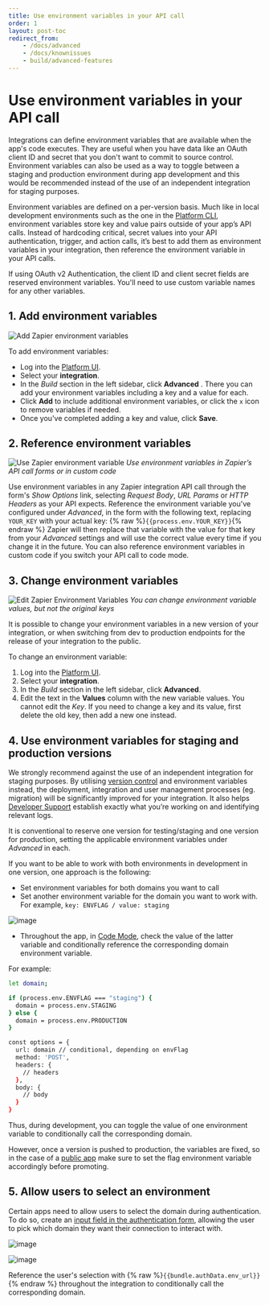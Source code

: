 ```yaml
---
title: Use environment variables in your API call
order: 1
layout: post-toc
redirect_from: 
    - /docs/advanced
    - /docs/knownissues
    - build/advanced-features
---
```


# Use environment variables in your API call 

Integrations can define environment variables that are available when the app's code executes. They are useful when you have data like an OAuth client ID and secret that you don't want to commit to source control. Environment variables can also be used as a way to toggle between a staging and production environment during app development and this would be recommended instead of the use of an independent integration for staging purposes.

Environment variables are defined on a per-version basis. Much like in local development environments such as the one in the [Platform CLI](https://github.com/zapier/zapier-platform/blob/main/packages/cli/README.md#environment), environment variables store key and value pairs outside of your app’s API calls. Instead of hardcoding critical, secret values into your API authentication, trigger, and action calls, it’s best to add them as environment variables in your integration, then reference the environment variable in your API calls.

If using OAuth v2 Authentication, the client ID and client secret fields are reserved environment variables. You'll need to use custom variable names for any other variables. 


## 1. Add environment variables
![Add Zapier environment variables](https://cdn.zappy.app/52c80699c321084eaaf7b387c47bd438.png)

To add environment variables:
- Log into the [Platform UI](https://zapier.com/app/developer).
- Select your **integration**. 
- In the _Build_ section in the left sidebar, click **Advanced** . There you can add your environment variables including a key and a value for each. 
- Click **Add** to include additional environment variables, or click the `x` icon to remove variables if needed.
- Once you've completed adding a key and value, click **Save**.

## 2. Reference environment variables
![Use Zapier environment variable](https://cdn.zappy.app/226591ede97cbcde75481b38fa0cd64f.png)
_Use environment variables in Zapier’s API call forms or in custom code_

Use environment variables in any Zapier integration API call through the form's _Show Options_ link, selecting _Request Body_, _URL Params_ or _HTTP Headers_ as your API expects. Reference the environment variable you've configured under _Advanced_, in the form with the following text, replacing `YOUR_KEY` with your actual key:
{% raw %}`{{process.env.YOUR_KEY}}`{% endraw %}
Zapier will then replace that variable with the value for that key from your _Advanced_ settings and will use the correct value every time if you change it in the future.
You can also reference environment variables in custom code if you switch your API call to code mode.

## 3. Change environment variables
![Edit Zapier Environment Variables](https://cdn.zappy.app/2bbe32e1bcfd77c62a75fce5be6eb03a.png)
_You can change environment variable values, but not the original keys_

It is possible to change your environment variables in a new version of your integration, or when switching from dev to production endpoints for the release of your integration to the public. 

To change an environment variable:
1. Log into the [Platform UI](https://zapier.com/app/developer).
2. Select your **integration**. 
3. In the _Build_ section in the left sidebar, click **Advanced**.
4. Edit the text in the **Values** column with the new variable values. You cannot edit the _Key_. If you need to change a key and its value, first delete the old key, then add a new one instead.

## 4. Use environment variables for staging and production versions

We strongly recommend against the use of an independent integration for staging purposes. By utilising [version control](https://platform.zapier.com/manage/versions ) and environment variables instead, the deployment, integration and user management processes (eg. migration) will be significantly improved for your integration. It also helps [Developer Support](https://developer.zapier.com/contact) establish exactly what you’re working on and identifying relevant logs.

It is conventional to reserve one version for testing/staging and one version for production, setting the applicable environment variables under _Advanced_ in each. 

If you want to be able to work with both environments in development in one version, one approach is the following:
 
- Set environment variables for both domains you want to call
- Set another environment variable for the domain you want to work with. For example, `key: ENVFLAG / value: staging`

![image](https://cdn.zappy.app/e2820a532b072401560d6c6afd7c90f8.png)

- Throughout the app, in [Code Mode](https://platform.zapier.com/build/code-mode), check the value of the latter variable and conditionally reference the corresponding domain environment variable. 

For example:

```bash
let domain;

if (process.env.ENVFLAG === "staging") {
  domain = process.env.STAGING
} else {
  domain = process.env.PRODUCTION
}

const options = {
  url: domain // conditional, depending on envFlag
  method: 'POST',
  headers: {
    // headers
  },
  body: {
    // body
  }
}
```
Thus, during development, you can toggle the value of one environment variable to conditionally call the corresponding domain. 

However, once a version is pushed to production, the variables are fixed, so in the case of a [public app](https://platform.zapier.com/quickstart/private-vs-public-integrations) make sure to set the flag environment variable accordingly before promoting.

## 5. Allow users to select an environment

Certain apps need to allow users to select the domain during authentication.  To do so, create an [input field in the authentication form](https://platform.zapier.com/build/oauth#optional-input-form), allowing the user to pick which domain they want their connection to interact with.

![image](https://cdn.zappy.app/8da73bce1eb9f7b20c018be357c765b1.png)

![image](https://cdn.zappy.app/10bd5195508ba9d9cc43e711504f96be.png)

Reference the user's selection with {% raw %}`{{bundle.authData.env_url}}`{% endraw %} throughout the integration to conditionally call the corresponding domain. 



